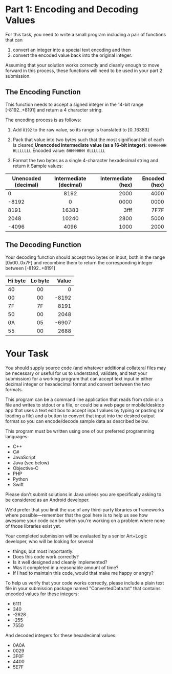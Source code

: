 # Part 1: Encoding and Decoding Values

For this task, you need to write a small program including a pair of functions that can
1. convert an integer into a special text encoding and then
2. convert the encoded value back into the original integer.

Assuming that your solution works correctly and cleanly enough to move forward in this process, these
functions will need to be used in your part 2 submission.

## The Encoding Function
This function needs to accept a signed integer in the 14-bit range [-8192..+8191] and return a 4 character
string.

The encoding process is as follows:
1. Add `8192` to the raw value, so its range is translated to [0..16383]
2. Pack that value into two bytes such that the most significant bit of each is cleared **Unencoded intermediate value (as a 16-bit integer):**
    `00HHHHHH HLLLLLLL` Encoded value: `0HHHHHHH 0LLLLLLL`

3. Format the two bytes as a single 4-character hexadecimal string and return it
Sample values:

|   Unencoded (decimal)   |   Intermediate (decimal)  |   Intermediate (hex)  |   Encoded (hex)   |
|   --------------------- |:-------------------------:| ---------------------:| -----------------:|
|   0                     | 8192                      | 2000                  | 4000              |
|-8192 |    0 | 0000 | 0000 |
|8191 | 16383 | 3fff |  7F7F |
|2048 | 10240 | 2800 |  5000 |
|-4096 |    4096 | 1000 |  2000 |

## The Decoding Function
Your decoding function should accept two bytes on input, both in the range [0x00..0x7F] and recombine them to return the corresponding integer between [-8192..+8191]

|   Hi byte |   Lo byte |   Value   |
|   ------- |:---------:|   -------:|
|   40 | 00 | 0 |
|   00 | 00 | -8192 |
|   7F | 7F | 8191  |
|   50 | 00 | 2048  |
|   0A | 05 | -6907 |
|   55 | 00 | 2688  |

# Your Task
You should supply source code (and whatever additional collateral files may be necessary or useful for us to
understand, validate, and test your submission) for a working program that can accept text input in either
decimal integer or hexadecimal format and convert between the two formats.

This program can be a command line application that reads from stdin or a file and writes to stdout or a file,
or could be a web page or mobile/desktop app that uses a text edit box to accept input values by typing or
pasting (or loading a file) and a button to convert that input into the desired output format so you can
encode/decode sample data as described below.

This program must be written using one of our preferred programming languages:
* C++
* C#
* JavaScript
* Java (see below)
* Objective-C
* PHP
* Python
* Swift

Please don't submit solutions in Java unless you are specifically asking to be considered as an Android
developer.

We'd prefer that you limit the use of any third-party libraries or frameworks where possible—remember that
the goal here is to help us see how awesome your code can be when you're working on a problem where
none of those libraries exist yet.

Your completed submission will be evaluated by a senior Art+Logic developer, who will be looking for several
- things, but most importantly:
- Does this code work correctly?
- Is it well designed and cleanly implemented?
- Was it completed in a reasonable amount of time?
- If I had to maintain this code, would that make me happy or angry?

To help us verify that your code works correctly, please include a plain text file in your submission package
named "ConvertedData.txt" that contains encoded values for these integers:
* 6111
* 340
* -2628
* -255
* 7550

And decoded integers for these hexadecimal values:
* 0A0A
* 0029
* 3F0F
* 4400
* 5E7F